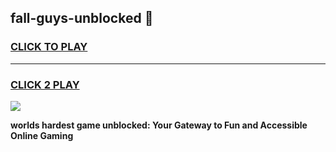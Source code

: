
## fall-guys-unblocked 👋
<h3>
<a href="https://premium.freeplayer.one?title=fall-guys-unblocked&ref=14F">CLICK TO PLAY</a></h3>
<hr>

<h3>
<a href="https://premium.freeplayer.one?title=fall-guys-unblocked&ref=14F">CLICK 2 PLAY</a>
  
</h3>

<a href="https://premium.freeplayer.one?title=fall-guys-unblocked&ref=12F/"><img src="https://clearcache.store/games.png"></a>


**worlds hardest game unblocked: Your Gateway to Fun and Accessible Online Gaming**
